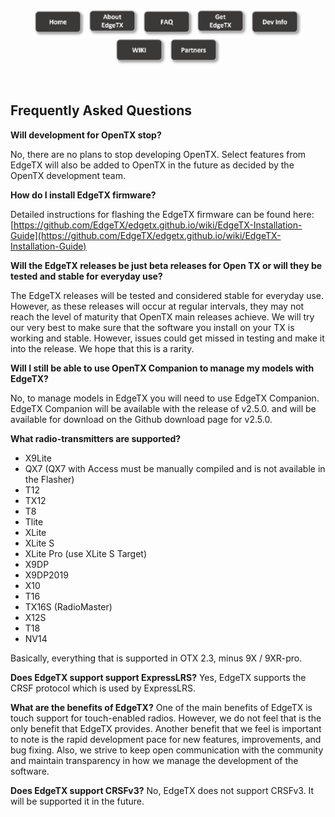 <p align="center">
<a href="https://edgetx.org/index"><img src="https://github.com/EdgeTX/edgetx.github.io/blob/master/images/home.png?raw=true" align="center" height="44" width="83"></a>
<a href="https://edgetx.org/about"><img src="https://github.com/EdgeTX/edgetx.github.io/blob/master/images/about.png?raw=true" align="center" height="46" width="83"></a>
<a href="https://edgetx.org/faq"><img src="https://github.com/EdgeTX/edgetx.github.io/blob/master/images/faq.png?raw=true" align="center" height="44" width="83"></a>
<a href="https://edgetx.org/getedgetx"><img src="https://github.com/EdgeTX/edgetx.github.io/blob/master/images/get.png?raw=true" align="center" height="46" width="83"></a>
<a href="https://edgetx.org/devinfo"><img src="https://github.com/EdgeTX/edgetx.github.io/blob/master/images/dev.png?raw=true" align="center" height="44" width="83"></a>
<a href="https://github.com/EdgeTX/edgetx.github.io/wiki/EdgeTX-User-WIKI"><img src="https://github.com/EdgeTX/edgetx.github.io/blob/master/images/wiki.png?raw=true" align="center" height="44" width="83"></a>
<a href="https://edgetx.org/partnershipprogram"><img src="https://github.com/EdgeTX/edgetx.github.io/blob/master/images/partners.png?raw=true" align="center" height="44" width="83"></a>
</p>
 <p>&nbsp;</p> 

## Frequently Asked Questions

**Will development for OpenTX stop?**

No, there are no plans to stop developing OpenTX. Select features from EdgeTX will also be added to OpenTX in the future as decided by the OpenTX development team.


**How do I install EdgeTX firmware?**

Detailed instructions for flashing the EdgeTX firmware can be found here: 
[https://github.com/EdgeTX/edgetx.github.io/wiki/EdgeTX-Installation-Guide](https://github.com/EdgeTX/edgetx.github.io/wiki/EdgeTX-Installation-Guide)


**Will the EdgeTX releases be just beta releases for Open TX or will they be tested and stable for everyday use?**

The EdgeTX releases will be tested and considered stable for everyday use. However, as these releases will occur at regular intervals, they may not reach the level of maturity that OpenTX main releases achieve. We will try our very best to make sure that the software you install on your TX is working and stable. However, issues could get missed in testing and make it into the release. We hope that this is a rarity.


**Will I still be able to use OpenTX Companion to manage my models with EdgeTX?**

No, to manage models in EdgeTX you will need to use EdgeTX Companion. EdgeTX Companion will be available with the release of v2.5.0. and will be available for download on the Github download page for v2.5.0.


**What radio-transmitters are supported?**
* X9Lite 
* QX7 (QX7 with Access must be manually compiled and is not available in the Flasher)
* T12 
* TX12
* T8
* Tlite
* XLite
* XLite S
* XLite Pro (use XLite S Target)
* X9DP 
* X9DP2019 
* X10
* T16
* TX16S (RadioMaster)
* X12S
* T18
* NV14

Basically, everything that is supported in OTX 2.3, minus 9X / 9XR-pro.


**Does EdgeTX support support ExpressLRS?**
Yes, EdgeTX supports the CRSF protocol which is used by ExpressLRS. 


**What are the benefits of EdgeTX?**
One of the main benefits of EdgeTX is touch support for touch-enabled radios. However, we do not feel that is the only benefit that EdgeTX provides. Another benefit that we feel is important to note is the rapid development pace for new features, improvements, and bug fixing. Also, we strive to keep open communication with the community and maintain transparency in how we manage the development of the software.

**Does EdgeTX support CRSFv3?**
No, EdgeTX does not support CRSFv3. It will be supported it in the future.  

